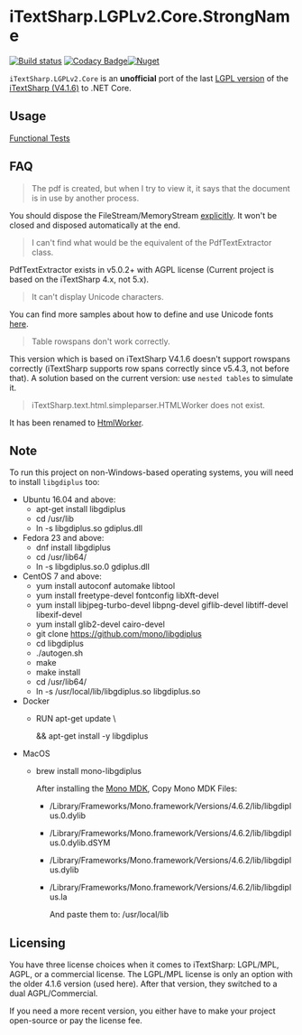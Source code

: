 # iTextSharp.LGPLv2.Core.StrongName

[![Build status](https://ci.appveyor.com/api/projects/status/51cyuj418row2mb5/branch/master?svg=true)](https://ci.appveyor.com/project/stesee/itextsharp-lgplv2-core/branch/master) [![Codacy Badge](https://api.codacy.com/project/badge/Grade/17cafdf1d9354b95821b970a303120ce)](https://www.codacy.com/gh/Codeuctivity/iTextSharp.LGPLv2.Core?utm_source=github.com&amp;utm_medium=referral&amp;utm_content=Codeuctivity/iTextSharp.LGPLv2.Core&amp;utm_campaign=Badge_Grade)[![Nuget](https://img.shields.io/nuget/v/iTextSharp.LGPLv2.Core.StrongName)](https://www.nuget.org/packages/iTextSharp.LGPLv2.Core.StrongName/)

`iTextSharp.LGPLv2.Core` is an **unofficial** port of the last [LGPL version](http://www.gnu.org/licenses/old-licenses/lgpl-2.0-standalone.html) of the [iTextSharp (V4.1.6)](https://github.com/itextsharper/iTextSharp-4.1.6) to .NET Core.

## Usage

[Functional Tests](/src/iTextSharp.LGPLv2.Core.FunctionalTests)

## FAQ

 > The pdf is created, but when I try to view it, it says that the document is in use by another process.

 You should dispose the FileStream/MemoryStream [explicitly](https://github.com/Codeuctivity/iTextSharp.LGPLv2.Core/blob/master/src/iTextSharp.LGPLv2.Core.FunctionalTests/iTextExamples/Chapter11Tests.cs#L69). It won't be closed and disposed automatically at the end.

 > I can't find what would be the equivalent of the PdfTextExtractor class.

 PdfTextExtractor exists in v5.0.2+ with AGPL license (Current project is based on the iTextSharp 4.x, not 5.x).

 > It can't display Unicode characters.

 You can find more samples about how to define and use Unicode fonts [here](https://github.com/Codeuctivity/iTextSharp.LGPLv2.Core/blob/master/src/iTextSharp.LGPLv2.Core.FunctionalTests/iTextExamples/Chapter11Tests.cs).

 > Table rowspans don't work correctly.

 This version which is based on iTextSharp V4.1.6 doesn't support rowspans correctly (iTextSharp supports row spans correctly since v5.4.3, not before that). A solution based on the current version: use `nested tables` to simulate it.

 > iTextSharp.text.html.simpleparser.HTMLWorker does not exist.

 It has been renamed to [HtmlWorker](https://github.com/Codeuctivity/iTextSharp.LGPLv2.Core/blob/master/src/iTextSharp.LGPLv2.Core.FunctionalTests/HtmlWorkerTests.cs#L42).

## Note

To run this project on non-Windows-based operating systems, you will need to install `libgdiplus` too:

- Ubuntu 16.04 and above:
  - apt-get install libgdiplus
  - cd /usr/lib
  - ln -s libgdiplus.so gdiplus.dll
- Fedora 23 and above:
  - dnf install libgdiplus
  - cd /usr/lib64/
  - ln -s libgdiplus.so.0 gdiplus.dll
- CentOS 7 and above:
  - yum install autoconf automake libtool
  - yum install freetype-devel fontconfig libXft-devel
  - yum install libjpeg-turbo-devel libpng-devel giflib-devel libtiff-devel libexif-devel
  - yum install glib2-devel cairo-devel
  - git clone <https://github.com/mono/libgdiplus>
  - cd libgdiplus
  - ./autogen.sh
  - make
  - make install
  - cd /usr/lib64/
  - ln -s /usr/local/lib/libgdiplus.so libgdiplus.so
- Docker
  - RUN apt-get update \\

      && apt-get install -y libgdiplus
- MacOS
  - brew install mono-libgdiplus

      After installing the [Mono MDK](http://www.mono-project.com/download/#download-mac), Copy Mono MDK Files:
    - /Library/Frameworks/Mono.framework/Versions/4.6.2/lib/libgdiplus.0.dylib
    - /Library/Frameworks/Mono.framework/Versions/4.6.2/lib/libgdiplus.0.dylib.dSYM
    - /Library/Frameworks/Mono.framework/Versions/4.6.2/lib/libgdiplus.dylib
    - /Library/Frameworks/Mono.framework/Versions/4.6.2/lib/libgdiplus.la

      And paste them to: /usr/local/lib

## Licensing

You have three license choices when it comes to iTextSharp: LGPL/MPL, AGPL, or a commercial license. The LGPL/MPL license is only an option with the older 4.1.6 version (used here). After that version, they switched to a dual AGPL/Commercial.

If you need a more recent version, you either have to make your project open-source or pay the license fee.
